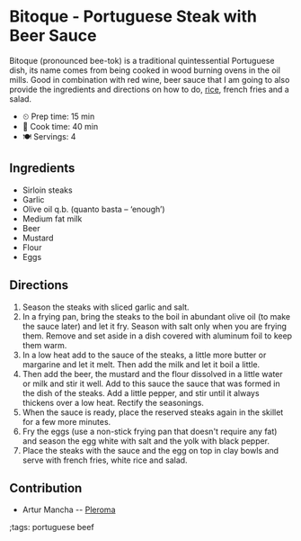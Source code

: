 # Bitoque - Portuguese Steak with Beer Sauce

Bitoque (pronounced bee-tok) is a traditional quintessential Portuguese dish,
its name comes from being cooked in wood burning ovens in the oil mills. Good in
combination with red wine, beer sauce that I am going to also provide the
ingredients and directions on how to do,
[rice](https://based.cooking/rice.html), french fries and a salad.

- ⏲ Prep time: 15 min
- 🍳 Cook time: 40 min
- 🍽 Servings: 4

## Ingredients

- Sirloin steaks
- Garlic
- Olive oil q.b. (quanto basta – ‘enough’)
- Medium fat milk
- Beer
- Mustard
- Flour
- Eggs

## Directions

1. Season the steaks with sliced garlic and salt.
2. In a frying pan, bring the steaks to the boil in abundant olive oil (to make the sauce later) and let it fry. Season with salt only when you are frying them. Remove and set aside in a dish covered with aluminum foil to keep them warm.
3. In a low heat add to the sauce of the steaks, a little more butter or margarine and let it melt. Then add the milk and let it boil a little.
4. Then add the beer, the mustard and the flour dissolved in a little water or milk and stir it well. Add to this sauce the sauce that was formed in the dish of the steaks. Add a little pepper, and stir until it always thickens over a low heat. Rectify the seasonings.
5. When the sauce is ready, place the reserved steaks again in the skillet for a few more minutes.
6. Fry the eggs (use a non-stick frying pan that doesn't require any fat) and season the egg white with salt and the yolk with black pepper.
7. Place the steaks with the sauce and the egg on top in clay bowls and serve with french fries, white rice and salad.

## Contribution

- Artur Mancha -- [Pleroma](https://pleroma.pt/@lisbonjoker)

;tags: portuguese beef
